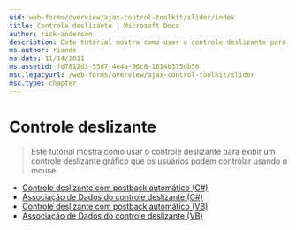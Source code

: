 ```yaml
---
uid: web-forms/overview/ajax-control-toolkit/slider/index
title: Controle deslizante | Microsoft Docs
author: rick-anderson
description: Este tutorial mostra como usar o controle deslizante para exibir um controle deslizante gráfico que os usuários podem controlar usando o mouse.
ms.author: riande
ms.date: 11/14/2011
ms.assetid: fd7812d1-55d7-4e4a-96c8-1614b375db56
msc.legacyurl: /web-forms/overview/ajax-control-toolkit/slider
msc.type: chapter
---
```

<a name="slider"></a>Controle deslizante
====================
> Este tutorial mostra como usar o controle deslizante para exibir um controle deslizante gráfico que os usuários podem controlar usando o mouse.


- [Controle deslizante com postback automático (C#)](using-the-slider-control-with-auto-postback-cs.md)
- [Associação de Dados do controle deslizante (C#)](databinding-the-slider-control-cs.md)
- [Controle deslizante com postback automático (VB)](using-the-slider-control-with-auto-postback-vb.md)
- [Associação de Dados do controle deslizante (VB)](databinding-the-slider-control-vb.md)
